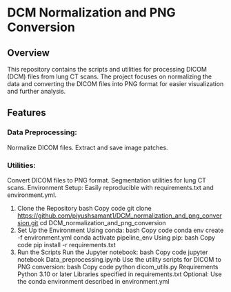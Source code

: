 # DCM Normalization and PNG Conversion

## Overview

This repository contains the scripts and utilities for processing DICOM (DCM) files from lung CT scans. The project focuses on normalizing the data and converting the DICOM files into PNG format for easier visualization and further analysis.

## Features

### Data Preprocessing:
Normalize DICOM files.
Extract and save image patches.

### Utilities:
Convert DICOM files to PNG format.
Segmentation utilities for lung CT scans.
Environment Setup:
Easily reproducible with requirements.txt and environment.yml.

1. Clone the Repository
bash
Copy code
git clone https://github.com/piyushsamant1/DCM_normalization_and_png_conversion.git
cd DCM_normalization_and_png_conversion
2. Set Up the Environment
Using conda:
bash
Copy code
conda env create -f environment.yml
conda activate pipeline_env
Using pip:
bash
Copy code
pip install -r requirements.txt
3. Run the Scripts
Run the Jupyter notebook:
bash
Copy code
jupyter notebook Data_preprocessing.ipynb
Use the utility scripts for DICOM to PNG conversion:
bash
Copy code
python dicom_utils.py
Requirements
Python 3.10 or later
Libraries specified in requirements.txt
Optional: Use the conda environment described in environment.yml
